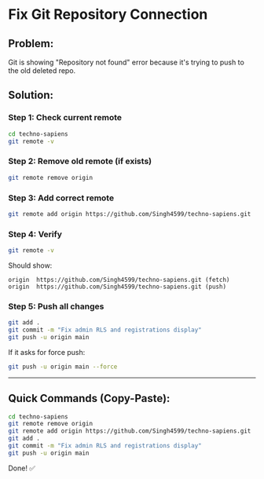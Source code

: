 # Fix Git Repository Connection

## Problem:
Git is showing "Repository not found" error because it's trying to push to the old deleted repo.

## Solution:

### Step 1: Check current remote
```bash
cd techno-sapiens
git remote -v
```

### Step 2: Remove old remote (if exists)
```bash
git remote remove origin
```

### Step 3: Add correct remote
```bash
git remote add origin https://github.com/Singh4599/techno-sapiens.git
```

### Step 4: Verify
```bash
git remote -v
```

Should show:
```
origin  https://github.com/Singh4599/techno-sapiens.git (fetch)
origin  https://github.com/Singh4599/techno-sapiens.git (push)
```

### Step 5: Push all changes
```bash
git add .
git commit -m "Fix admin RLS and registrations display"
git push -u origin main
```

If it asks for force push:
```bash
git push -u origin main --force
```

---

## Quick Commands (Copy-Paste):

```bash
cd techno-sapiens
git remote remove origin
git remote add origin https://github.com/Singh4599/techno-sapiens.git
git add .
git commit -m "Fix admin RLS and registrations display"
git push -u origin main
```

Done! ✅
